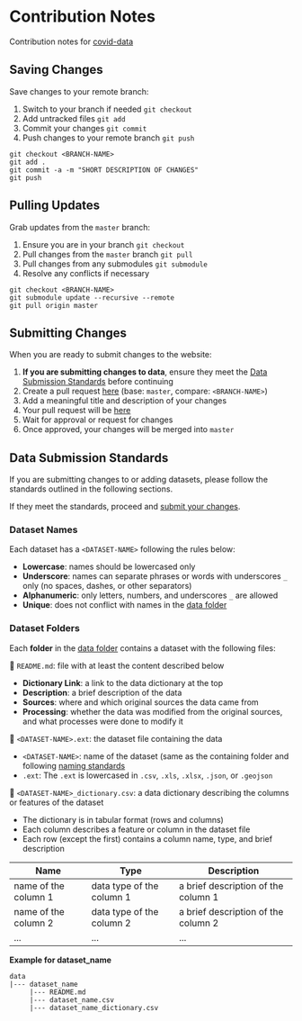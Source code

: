 # Contribution Notes

Contribution notes for [covid-data](https://github.com/cghr-toronto/covid-data)

## Saving Changes

Save changes to your remote branch:

1. Switch to your branch if needed `git checkout`
2. Add untracked files `git add`
3. Commit your changes `git commit`
4. Push changes to your remote branch `git push`

```
git checkout <BRANCH-NAME>
git add .
git commit -a -m "SHORT DESCRIPTION OF CHANGES"
git push
```

## Pulling Updates

Grab updates from the `master` branch:

1. Ensure you are in your branch `git checkout`
2. Pull changes from the `master` branch `git pull`
3. Pull changes from any submodules `git submodule`
4. Resolve any conflicts if necessary

```
git checkout <BRANCH-NAME>
git submodule update --recursive --remote
git pull origin master
```

## Submitting Changes

When you are ready to submit changes to the website:

1. **If you are submitting changes to data**, ensure they meet the [Data Submission Standards](#data-submission-standards) before continuing
2. Create a pull request [here](https://github.com/cghr-toronto/covid-data/compare) (base: `master`, compare: `<BRANCH-NAME>`)
3. Add a meaningful title and description of your changes
4. Your pull request will be [here](https://github.com/cghr-toronto/covid-data/pulls)
5. Wait for approval or request for changes
6. Once approved, your changes will be merged into `master`

## Data Submission Standards

If you are submitting changes to or adding datasets, please follow the standards outlined in the following sections.

If they meet the standards, proceed and [submit your changes](#submitting-changes).

### Dataset Names

Each dataset has a `<DATASET-NAME>` following the rules below:

* **Lowercase**: names should be lowercased only
* **Underscore**: names can separate phrases or words with underscores `_` only (no spaces, dashes, or other separators)
* **Alphanumeric**: only letters, numbers, and underscores `_` are allowed
* **Unique**: does not conflict with names in the [data folder](data)

### Dataset Folders

Each **folder** in the [data folder](data) contains a dataset with the following files:

:book: `README.md`: file with at least the content described below

* **Dictionary Link**: a link to the data dictionary at the top
* **Description**: a brief description of the data
* **Sources**: where and which original sources the data came from
* **Processing**: whether the data was modified from the original sources, and what processes were done to modify it

:page_facing_up: `<DATASET-NAME>.ext`: the dataset file containing the data

* `<DATASET-NAME>`: name of the dataset (same as the containing folder and following [naming standards](#dataset-names)
* `.ext`: The `.ext` is lowercased in `.csv`, `.xls`, `.xlsx`, `.json`, or `.geojson`
  
:page_facing_up: `<DATASET-NAME>_dictionary.csv`: a data dictionary describing the columns or features of the dataset

* The dictionary is in tabular format (rows and columns)
* Each column describes a feature or column in the dataset file
* Each row (except the first) contains a column name, type, and brief description

|         Name          |           Type              |               Description                   |
|-----------------------|-----------------------------|---------------------------------------------|
| name of the column 1  | data type of the column 1   |    a brief description of the column 1      |
| name of the column 2  | data type of the column 2   |    a brief description of the column 2      |
|         ...           |           ...               |               ...                           |

**Example for dataset_name**

```
data
|--- dataset_name
     |--- README.md
     |--- dataset_name.csv
     |--- dataset_name_dictionary.csv
```
